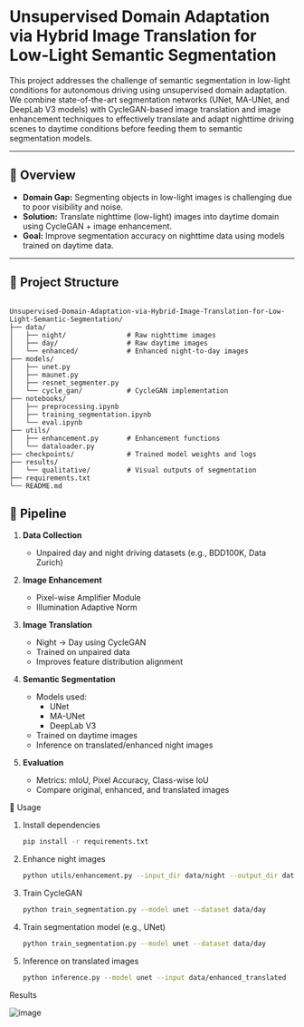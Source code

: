 # Unsupervised Domain Adaptation via Hybrid Image Translation for Low-Light Semantic Segmentation

This project addresses the challenge of semantic segmentation in low-light conditions for autonomous driving using unsupervised domain adaptation. We combine state-of-the-art segmentation networks (UNet, MA-UNet, and DeepLab V3 models) with CycleGAN-based image translation and image enhancement techniques to effectively translate and adapt nighttime driving scenes to daytime conditions before feeding them to semantic segmentation models.

---

## 🧠 Overview

- **Domain Gap:** Segmenting objects in low-light images is challenging due to poor visibility and noise.
- **Solution:** Translate nighttime (low-light) images into daytime domain using CycleGAN + image enhancement.
- **Goal:** Improve segmentation accuracy on nighttime data using models trained on daytime data.

---

## 📁 Project Structure

```

Unsupervised-Domain-Adaptation-via-Hybrid-Image-Translation-for-Low-Light-Semantic-Segmentation/
├── data/
│   ├── night/               # Raw nighttime images
│   ├── day/                 # Raw daytime images
│   └── enhanced/            # Enhanced night-to-day images
├── models/
│   ├── unet.py
│   ├── maunet.py
│   ├── resnet_segmenter.py
│   └── cycle_gan/           # CycleGAN implementation
├── notebooks/
│   ├── preprocessing.ipynb
│   ├── training_segmentation.ipynb
│   └── eval.ipynb
├── utils/
│   ├── enhancement.py       # Enhancement functions
│   └── dataloader.py
├── checkpoints/             # Trained model weights and logs
├── results/
│   └── qualitative/         # Visual outputs of segmentation
├── requirements.txt
└── README.md
```


## 🔧 Pipeline

1. **Data Collection**  
   - Unpaired day and night driving datasets (e.g., BDD100K, Data Zurich)

2. **Image Enhancement**  
   - Pixel-wise Amplifier Module  
   - Illumination Adaptive Norm

3. **Image Translation**  
   - Night → Day using CycleGAN  
   - Trained on unpaired data  
   - Improves feature distribution alignment

4. **Semantic Segmentation**  
   - Models used:  
     - UNet  
     - MA-UNet  
     - DeepLab V3 
   - Trained on daytime images  
   - Inference on translated/enhanced night images

5. **Evaluation**  
   - Metrics: mIoU, Pixel Accuracy, Class-wise IoU  
   - Compare original, enhanced, and translated images




🏁 Usage

1. Install dependencies

    ```bash
    pip install -r requirements.txt

2. Enhance night images

    ```bash
    python utils/enhancement.py --input_dir data/night --output_dir data/enhanced

3. Train CycleGAN

    ```bash
    python train_segmentation.py --model unet --dataset data/day

4. Train segmentation model (e.g., UNet)

    ```bash
    python train_segmentation.py --model unet --dataset data/day

5. Inference on translated images

    ```bash
    python inference.py --model unet --input data/enhanced_translated

Results

![image](https://github.com/user-attachments/assets/e02577bc-17ac-4a74-a981-e241d39394f2)

